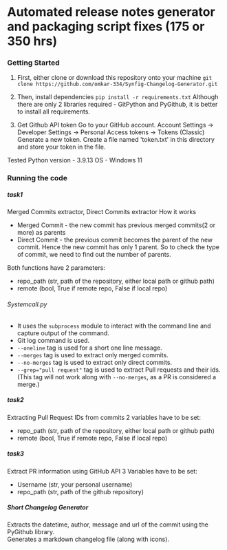 # Automated release notes generator and packaging script fixes (175 or 350 hrs)

### Getting Started
1. First, either clone or download this repository onto your machine
```git clone https://github.com/omkar-334/Synfig-Changelog-Generator.git```

2. Then, install dependencies
```pip install -r requirements.txt```
Although there are only 2 libraries required - GitPython and PyGithub, it is better to install all requirements.

3. Get Github API token
Go to your GitHub account.
Account Settings -> Developer Settings -> Personal Access tokens -> Tokens (Classic)
Generate a new token.
Create a file named 'token.txt' in this directory and store your token in the file.

Tested Python version - 3.9.13
OS - Windows 11

### Running the code

##### task1
 Merged Commits extractor, Direct Commits extractor
 How it works
  - Merged Commit - the new commit has previous merged commits(2 or more) as parents
  - Direct Commit - the previous commit becomes the parent of the new commit. Hence the new commit has only 1 parent.
 So to check the type of commit, we need to find out the number of parents.

 Both functions have 2 parameters:
  - repo_path (str, path of the repository, either local path or github path)
  - remote (bool, True if remote repo, False if local repo)

###### Systemcall.py
   - It uses the ```subprocess``` module to interact with the command line and capture output of the command.
   - Git log command is used.
   - ```--oneline``` tag is used for a short one line message.
   - ```--merges``` tag is used to extract only merged commits.
   - ```--no-merges``` tag is used to extract only direct commits.
   - ```--grep="pull request"``` tag is used to extract Pull requests and their ids. (This tag will not work along with ```--no-merges```, as a PR is considered a merge.)

##### task2
Extracting Pull Request IDs from commits
2 variables have to be set:
  - repo_path (str, path of the repository, either local path or github path)
  - remote (bool, True if remote repo, False if local repo)

##### task3
 Extract PR information using GitHub API
 3 Variables have to be set:
  - Username (str, your personal username)
  - repo_path (str, path of the github repository)

##### Short Changelog Generator  
 Extracts the datetime, author, message and url of the commit using the PyGithub library.  
 Generates a markdown changelog file (along with icons).  